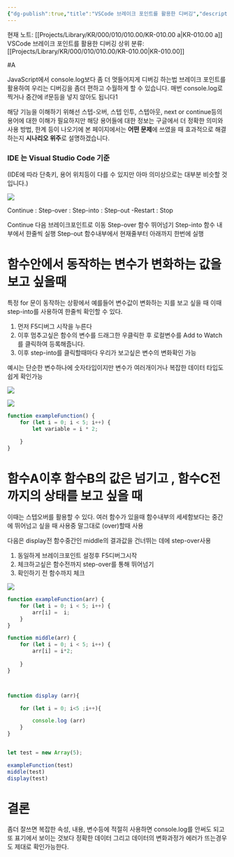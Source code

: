 ```yaml
---
{"dg-publish":true,"title":"VSCode 브레이크 포인트를 활용한 디버깅","description":"디버깅을 할떄 단순히 값을 출력하는것이외에 특정 단계에서의 변수나 객체값 , 함수단위 한줄 단위등 브레이크 포인트를 활용하는 방법에대한 기록입니다.","permalink":"/projects/library/kr/000/010/010-00/kr-010-00-a/","dgPassFrontmatter":true,"noteIcon":"0","created":"2024-12-18T21:38:13.811+09:00","updated":"2024-12-18T21:41:31.719+09:00"}
---
```


현재 노트: [[Projects/Library/KR/000/010/010.00/KR-010.00 a\|KR-010.00 a]] VSCode 브레이크 포인트를 활용한 디버깅
상위 분류: [[Projects/Library/KR/000/010/010.00/KR-010.00\|KR-010.00]] 

#A


JavaScript에서 console.log보다 좀 더 멋들어지게 디버깅 하는법
브레이크 포인트를 활용하여 우리는 디버깅을 좀더 편하고 수월하게 할 수 있습니다.
매번 console.log로 찍거나 중간에 if문등을 넣지 않아도 됩니다1

해당 기능을 이해하기 위해선 스텝-오버, 스텝 인투, 스텝아웃, next or continue등의 용어에 대한 이해가 필요하지만 해당 용어들에 대한 정보는 구글에서 더 정확한 의미와 사용 방법, 한계 등이 나오기에 본 페이지에서는 **어떤 문제**에 쓰였을 때 효과적으로 해결하는지 **시나리오 위주**로 설명하겠습니다.

### IDE 는 Visual Studio Code  기준
(IDE에 따라 단축키, 용어  위치등이 다를 수 있지만 아마 의미상으로는 대부분 비슷할 것입니다.)

![](https://i.imgur.com/wgEs9Xc.png)

Continue : Step-over : Step-into : Step-out -Restart : Stop

Continue  다음 브레이크포인트로 이동
Step-over 함수 뛰어넘기
Step-into 함수 내부에서 한줄씩 실행
Step-out 함수내부에서 현재줄부터 아래까지 한번에 실행

# 함수안에서 동작하는 변수가 변화하는 값을 보고 싶을때

특정 for 문이 동작하는 상황에서 예를들어 변수값이 변화하는 지를 보고 싶을 때 이때 step-into를 사용하여 한줄씩 확인할 수 있다.

1. 먼저 F5디버그 시작을 누른다 
2. 이후 멈추고싶은 함수의 변수를 드래그한 우클릭한 후 로컬변수를 Add to Watch를 클릭하여 등록해줍니다.
3. 이후 step-into를 클릭할때마다 우리가 보고싶은 변수의 변화확인 가능

예시는 단순한 변수하나에 숫자타입이지만 변수가 여러개이거나 복잡한 데이터 타입도 쉽게 확인가능

![](https://i.imgur.com/tRR4kUs.png)


![](https://i.imgur.com/nlGZKrE.png)


``` js
function exampleFunction() {
    for (let i = 0; i < 5; i++) {
        let variable = i * 2;
        
    }
}
```




# 함수A이후 함수B의 값은 넘기고 , 함수C전까지의 상태를 보고 싶을 때

이때는 스텝오버를 활용할 수 있다. 여러 함수가 있을때 함수내부의 세세함보다는 중간에 뛰어넘고 싶을 때 사용중 말그대로 (over)할때 사용

다음은 display전 함수중간인 middle의 결과값을 건너뛰는 데에 step-over사용

1. 동일하게 브레이크포인트 설정후 F5디버그시작
2. 체크하고싶은 함수전까지 step-over를 통해 뛰어넘기
3. 확인하기 전 함수까지 체크

![](https://i.imgur.com/UfaqZxv.png)


```js
function exampleFunction(arr) {
    for (let i = 0; i < 5; i++) {
        arr[i] =  i;
    }
}

function middle(arr) {
    for (let i = 0; i < 5; i++) {
        arr[i] = i*2;
        
    }
}



function display (arr){

    for (let i = 0; i<5 ;i++){

        console.log (arr)
    }
}


let test = new Array(5);

exampleFunction(test)
middle(test)
display(test)
```



# 결론
좀더 잘쓰면 복잡한 속성, 내용, 변수등에 적절히 사용하면 console.log를 안써도 되고 또 표기에서 보이는 것보다 정확한 데이터 그리고 데이터의 변화과정가 에러가 뜨는경우도 제대로 확인가능한다.